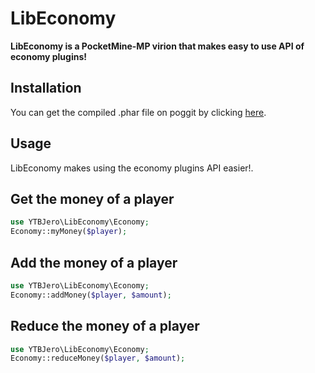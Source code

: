 # LibEconomy
**LibEconomy is a PocketMine-MP virion that makes easy to use API of economy plugins!**

## Installation
You can get the compiled .phar file on poggit by clicking [here](https://poggit.pmmp.io/ci/Eric-pm-pl/LibEconomy/~).

## Usage
LibEconomy makes using the economy plugins API easier!.

## Get the money of a player

```php
use YTBJero\LibEconomy\Economy;
Economy::myMoney($player);
```
## Add the money of a player

```php
use YTBJero\LibEconomy\Economy;
Economy::addMoney($player, $amount);
```

## Reduce the money of a player

```php
use YTBJero\LibEconomy\Economy;
Economy::reduceMoney($player, $amount);
```
